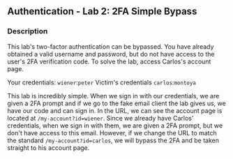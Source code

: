 ## Authentication - Lab 2: 2FA Simple Bypass

### Description
This lab's two-factor authentication can be bypassed. You have already obtained a valid username and password, but do not have access to the user's 2FA verification code. To solve the lab, access Carlos's account page.

Your credentials: `wiener`:`peter`
Victim's credentials `carlos`:`montoya`


This lab is incredibly simple. When we sign in with our credentials, we are given a 2FA prompt and if we go to the fake email client the lab gives us, we have our code and can sign in. In the URL, we can see the account page is located at `/my-account?id=wiener`. 
Since we already have Carlos' credentials, when we sign in with them, we are given a 2FA prompt, but we don't have access to this email. However, if we change the URL to match the standard `/my-account?id=carlos`, we will bypass the 2FA and be taken straight to his account page.